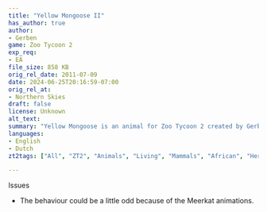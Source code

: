 ```yaml
---
title: "Yellow Mongoose II"
has_author: true
author: 
- Gerben
game: Zoo Tycoon 2
exp_req: 
- EA
file_size: 858 KB
orig_rel_date: 2011-07-09
date: 2024-06-25T20:16:59-07:00
orig_rel_at: 
- Northern Skies
draft: false
license: Unknown
alt_text: 
summary: "Yellow Mongoose is an animal for Zoo Tycoon 2 created by Gerben."
languages:
- English
- Dutch
zt2tags: ["All", "ZT2", "Animals", "Living", "Mammals", "African", "Herpestids"]

---
```



Issues


- The behaviour could be a little odd because of the Meerkat animations.

